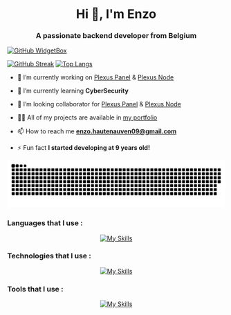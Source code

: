 <h1 align="center">Hi 👋, I'm Enzo</h1>
<h3 align="center">A passionate backend developer from Belgium</h3>

[![GitHub WidgetBox](https://github-widgetbox.vercel.app/api/profile?username=EnzoGH0001&data=followers,repositories,stars,commits&theme=darkmode)]()

[![GitHub Streak](https://github-readme-streak-stats.herokuapp.com?user=EnzoGH0001&theme=dark&hide_border=true&type=png)](#)
[![Top Langs](https://github-readme-stats.vercel.app/api/top-langs/?username=EnzoGH0001&layout=compact&hide_border=true&theme=dark)](#)

- 🔭 I’m currently working on [Plexus Panel](https://github.com/EnzoGH0001/PlexusPanel) & [Plexus Node](https://github.com/EnzoGH0001/PlexusNode)

- 🌱 I’m currently learning **CyberSecurity**

- 👯 I’m looking collaborator for [Plexus Panel](https://github.com/EnzoGH0001/PlexusPanel) & [Plexus Node](https://github.com/EnzoGH0001/PlexusNode)

- 👨‍💻 All of my projects are available in [my portfolio](https://enzo-dev.be)

- 📫 How to reach me **enzo.hautenauven09@gmail.com**

- ⚡ Fun fact **I started developing at 9 years old!**

<p align="center">
 <img alt="github-snake" src="asset/EnzoSnake.svg" />
</p>



<h3 align="left">Languages that I use : </h3>
<div align="center">
	
[![My Skills](https://skillicons.dev/icons?i=php,html,js,css,java,kotlin,python,go&perline=4)](https://skillicons.dev)
</div>


<h3 align="left">Technologies that I use : </h3>
<div align="center">

 [![My Skills](https://skillicons.dev/icons?i=bootstrap,react,vue,laravel,nodejs,discord,express,gradle,maven,mysql,mongodb,linux&perline=4)](https://skillicons.dev)
</div>



<h3 align="left">Tools that I use : </h3>
<div align="center">
	
[![My Skills](https://skillicons.dev/icons?i=git,github,idea,vscode,eclipse,androidstudio&perline=3)](https://skillicons.dev)
</div>
